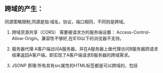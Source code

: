 ## 跨域的产生：
同源策略限制,同源是指:域名，协议，端口相同，不同则是跨域。

1. 跨域资源共享（CORS）
需要被请求方的服务端设置： Access-Control-Allow-Origin。兼容性不够好,在IE10以下的浏览器不支持。

2. 服务器代理
A客户端访问A服务器，并在A服务器上做代理访问B服务器把请求结果返回A客户端，即实现了A客户端请求B服务器的跨域需求。

3. JSONP
原理:所有具有src属性的HTML标签都是可以跨域的，包括<script><img><iframe>,所以我们通常会把一些图片资源放到第三方服务器上，然后可以通过<img>标签的src属性引用。
首先在客户端注册一个callback, 然后把callback的名字传给服务器。
服务器先生成 json 数据。将 json 数据直接以入参的方式，放置到 callback中，这样就生成了一段 js 语法的文档，返回给客户端。
客户端浏览器，解析script标签，并执行返回的 javascript 代码，此时数据作为参数，传入到了客户端预先定义好的 callback 函数里.（动态执行回调函数）
